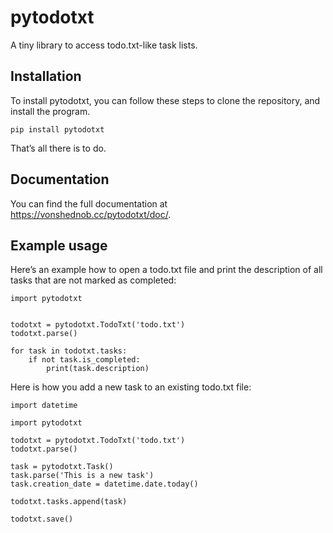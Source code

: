 # pytodotxt

A tiny library to access todo.txt-like task lists.


## Installation

To install pytodotxt, you can follow these steps to clone the repository,
and install the program.

    pip install pytodotxt

That’s all there is to do.


## Documentation

You can find the full documentation at <https://vonshednob.cc/pytodotxt/doc/>.


## Example usage

Here’s an example how to open a todo.txt file and print the description of all
tasks that are not marked as completed:

    import pytodotxt


    todotxt = pytodotxt.TodoTxt('todo.txt')
    todotxt.parse()

    for task in todotxt.tasks:
        if not task.is_completed:
            print(task.description)


Here is how you add a new task to an existing todo.txt file:

    import datetime

    import pytodotxt

    todotxt = pytodotxt.TodoTxt('todo.txt')
    todotxt.parse()

    task = pytodotxt.Task()
    task.parse('This is a new task')
    task.creation_date = datetime.date.today()

    todotxt.tasks.append(task)

    todotxt.save()


